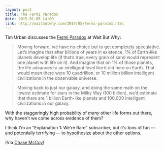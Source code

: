 ```yaml
---
layout: post
title: The Fermi Paradox
date: 2015-01-05 14:00
link: http://waitbutwhy.com/2014/05/fermi-paradox.html
---
```


Tim Urban discusses the [Fermi Paradox](http://en.m.wikipedia.org/wiki/Fermi_paradox) at Wait But Why: 

> Moving forward, we have no choice but to get completely speculative. Let’s imagine that after billions of years in existence, 1% of Earth-like planets develop life (if that’s true, every grain of sand would represent one planet with life on it). And imagine that on 1% of those planets, the life advances to an intelligent level like it did here on Earth. That would mean there were 10 quadrillion, or 10 million billion intelligent civilizations in the observable universe.

> Moving back to just our galaxy, and doing the same math on the lowest estimate for stars in the Milky Way (100 billion), we’d estimate that there are 1 billion Earth-like planets and 100,000 intelligent civilizations in our galaxy.

With the staggeringly high probability of *many* other life forms out there, why haven't we come across evidence of them? 

I think I'm an "Explanation 1: We're Rare" subscriber, but it's tons of fun — and potentially terrifying — to hypothesize about the other options. 

(Via [Chase McCoy](http://chasemccoy.net/2014/12/fermi-paradox/))